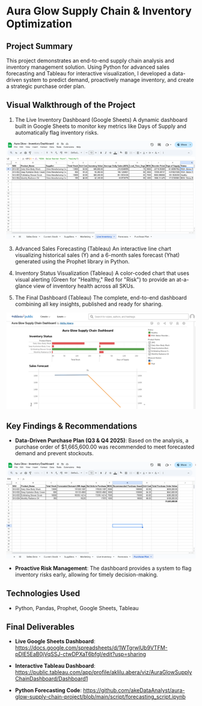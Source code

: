 # Aura Glow Supply Chain & Inventory Optimization
## Project Summary
This project demonstrates an end-to-end supply chain analysis and inventory management solution. Using Python for advanced sales forecasting and Tableau for interactive visualization, I developed a data-driven system to predict demand, proactively manage inventory, and create a strategic purchase order plan.

## Visual Walkthrough of the Project
1. The Live Inventory Dashboard (Google Sheets)
A dynamic dashboard built in Google Sheets to monitor key metrics like Days of Supply and automatically flag inventory risks.

![](pic/live-inventory-google-sheets.PNG)

3. Advanced Sales Forecasting (Tableau)
An interactive line chart visualizing historical sales (Y) and a 6-month sales forecast (Yhat) generated using the Prophet library in Python.

4. Inventory Status Visualization (Tableau)
A color-coded chart that uses visual alerting (Green for "Healthy," Red for "Risk") to provide an at-a-glance view of inventory health across all SKUs.

5. The Final Dashboard (Tableau)
The complete, end-to-end dashboard combining all key insights, published and ready for sharing.

![](pic/aura-glowtableau-dashboard.PNG)

## Key Findings & Recommendations
- **Data-Driven Purchase Plan (Q3 & Q4 2025)**: Based on the analysis, a purchase order of $1,665,600.00 was recommended to meet forecasted demand and prevent stockouts.

![](pic/auraglow-googlesheets.PNG)

- **Proactive Risk Management**: The dashboard provides a system to flag inventory risks early, allowing for timely decision-making.

## Technologies Used
- Python, Pandas, Prophet, Google Sheets, Tableau

## Final Deliverables
- **Live Google Sheets Dashboard**: https://docs.google.com/spreadsheets/d/1WTgrwlUb9VTFM-pDlE5EaB0jVqSSJ-ctwDPXaT6bfgI/edit?usp=sharing

- **Interactive Tableau Dashboard**: https://public.tableau.com/app/profile/aklilu.abera/viz/AuraGlowSupplyChainDashboard/Dashboard1

- **Python Forecasting Code**: https://github.com/akeDataAnalyst/aura-glow-supply-chain-project/blob/main/script/forecasting_script.ipynb

